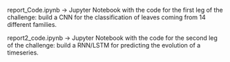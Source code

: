 report_Code.ipynb -> Jupyter Notebook with the code for the first leg of the challenge: build a CNN for the classification of leaves coming from 14 different families.


report2_code.ipynb -> Jupyter Notebook with the code for the second leg of the challenge: build a RNN/LSTM for predicting the evolution of a timeseries.
